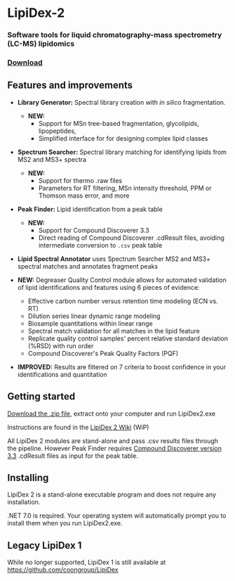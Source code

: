 # LipiDex-2

### Software tools for liquid chromatography-mass spectrometry (LC-MS) lipidomics


### [Download](https://github.com/coongroup/LipiDex-2/releases/latest)

## Features and improvements
- **Library Generator:** Spectral library creation with *in silico* fragmentation.
   - **NEW:**
      - Support for MSn tree-based fragmentation, glycolipids, lipopeptides,
      - Simplified interface for for designing complex lipid classes
- **Spectrum Searcher:** Spectral library matching for identifying lipids from MS2 and MS3+ spectra
  - **NEW:**
    - Support for thermo .raw files
    - Parameters for RT filtering, MSn intensity threshold, PPM or Thomson mass error, and more
- **Peak Finder:** Lipid identification from a peak table
  - **NEW:**
     - Support for Compound Discoverer 3.3
     - Direct reading of Compound Discoverer .cdResult files, avoiding intermediate conversion to `.csv` peak table
- **Lipid Spectral Annotator** uses Spectrum Searcher MS2 and MS3+ spectral matches and annotates fragment peaks
- **NEW:** Degreaser Quality Control module allows for automated validation of lipid identifications and features using 6 pieces of evidence:
  - Effective carbon number versus retention time modeling (ECN vs. RT)
  - Dilution series linear dynamic range modeling
  - Biosample quantitations within linear range
  - Spectral match validation for all matches in the lipid feature
  - Replicate quality control samples' percent relative standard deviation (%RSD) with run order
  - Compound Discoverer's Peak Quality Factors (PQF) 

- **IMPROVED:** Results are filtered on 7 criteria to boost confidence in your identifications and quantitation

## Getting started
[Download the .zip file](https://github.com/coongroup/LipiDex-2/releases/latest), extract onto your computer and run LipiDex2.exe

Instructions are found in the [LipiDex 2 Wiki](https://github.com/coongroup/LipiDex-2/wiki) (WiP)

All LipiDex 2 modules are stand-alone and pass .csv results files through the pipeline. However Peak Finder requires [Compound Discoverer version 3.3](https://www.thermofisher.com/us/en/home/industrial/mass-spectrometry/liquid-chromatography-mass-spectrometry-lc-ms/lc-ms-software/multi-omics-data-analysis/compound-discoverer-software.html) .cdResult files as input for the peak table.

## Installing 

LipiDex 2 is a stand-alone executable program and does not require any installation.

.NET 7.0 is required. Your operating system will automatically prompt you to install them when you run LipiDex2.exe.



## Legacy LipiDex 1 
While no longer supported, LipiDex 1 is still available at https://github.com/coongroup/LipiDex 





